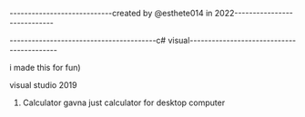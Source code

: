 ----------------------------created by @esthete014 in 2022----------------------------

----------------------------------------c# visual------------------------------------------


i made this for fun)

visual studio 2019



1) Calculator gavna
just calculator for desktop computer
